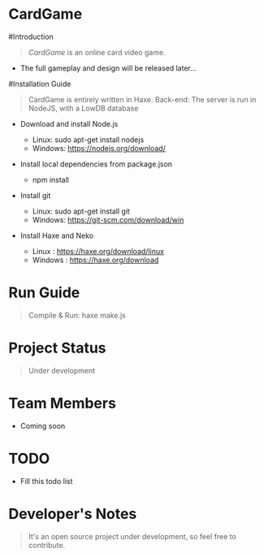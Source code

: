 CardGame
=====================

#Introduction

> *CardGame* is an online card video game.

* The full gameplay and design will be released later...

#Installation Guide

> CardGame is entirely written in Haxe.
> Back-end: The server is run in NodeJS, with a LowDB database

* Download and install Node.js
	* Linux: sudo apt-get install nodejs
	* Windows: https://nodejs.org/download/

* Install local dependencies from package.json
	* npm install

* Install git
  * Linux: sudo apt-get install git
  * Windows: https://git-scm.com/download/win

* Install Haxe and Neko
  * Linux : https://haxe.org/download/linux
  * Windows : https://haxe.org/download


# Run Guide

  > Compile & Run: haxe make.js


# Project Status

> Under development


# Team Members

* Coming soon


# TODO

  * Fill this todo list

# Developer's Notes

> It's an open source project under development, so feel free to contribute.
